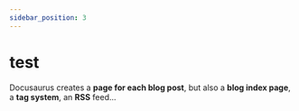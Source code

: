 ```yaml
---
sidebar_position: 3
---
```


# test

Docusaurus creates a **page for each blog post**, but also a **blog index page**, a **tag system**, an **RSS** feed...